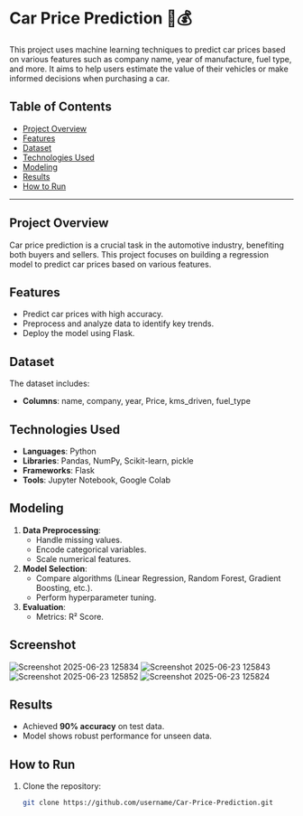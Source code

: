# Car Price Prediction 🚗💰

This project uses machine learning techniques to predict car prices based on various features such as company name, year of manufacture, fuel type, and more. It aims to help users estimate the value of their vehicles or make informed decisions when purchasing a car.

## Table of Contents
- [Project Overview](#project-overview)
- [Features](#features)
- [Dataset](#dataset)
- [Technologies Used](#technologies-used)
- [Modeling](#modeling)
- [Results](#results)
- [How to Run](#how-to-run)

---

## Project Overview
Car price prediction is a crucial task in the automotive industry, benefiting both buyers and sellers. This project focuses on building a regression model to predict car prices based on various features.

## Features
- Predict car prices with high accuracy.
- Preprocess and analyze data to identify key trends.
- Deploy the model using Flask.

## Dataset
The dataset includes:
- **Columns**: name, company,	year,	Price,	kms_driven,	fuel_type

## Technologies Used
- **Languages**: Python
- **Libraries**: Pandas, NumPy, Scikit-learn, pickle
- **Frameworks**: Flask
- **Tools**: Jupyter Notebook, Google Colab

## Modeling
1. **Data Preprocessing**:
   - Handle missing values.
   - Encode categorical variables.
   - Scale numerical features.
2. **Model Selection**:
   - Compare algorithms (Linear Regression, Random Forest, Gradient Boosting, etc.).
   - Perform hyperparameter tuning.
3. **Evaluation**:
   - Metrics: R² Score.
## Screenshot
![Screenshot 2025-06-23 125834](https://github.com/user-attachments/assets/e578824c-f2ec-4786-bc5e-f5675fa1a464)
![Screenshot 2025-06-23 125843](https://github.com/user-attachments/assets/9b3ed8b1-1200-4d81-ad8f-d62f3af0e55d)
![Screenshot 2025-06-23 125852](https://github.com/user-attachments/assets/c3f19c9d-f547-468a-b4b0-c177128c45b3)
![Screenshot 2025-06-23 125824](https://github.com/user-attachments/assets/0106ecb4-8be1-46f7-838f-90115086ba30)


## Results
- Achieved **90% accuracy** on test data.
- Model shows robust performance for unseen data.

## How to Run
1. Clone the repository:
   ```bash
   git clone https://github.com/username/Car-Price-Prediction.git
